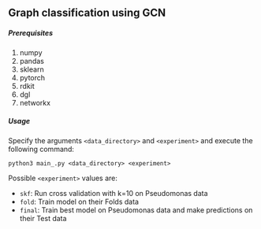 ## Graph classification using GCN

##### Prerequisites

1. numpy
2. pandas
3. sklearn
4. pytorch
5. rdkit
6. dgl
7. networkx

##### Usage
Specify the arguments `<data_directory>` and `<experiment>` and execute the following command:

  `python3 main_.py <data_directory> <experiment>` 

Possible `<experiment>` values are: 
* `skf`: Run cross validation with k=10 on Pseudomonas data
* `fold`: Train model on their Folds data
* `final`: Train best model on Pseudomonas data and make predictions on their Test data
